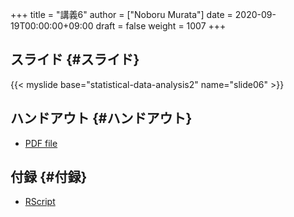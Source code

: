 +++
title = "講義6"
author = ["Noboru Murata"]
date = 2020-09-19T00:00:00+09:00
draft = false
weight = 1007
+++

## スライド {#スライド}

{{< myslide base="statistical-data-analysis2" name="slide06" >}}


## ハンドアウト {#ハンドアウト}

-   [PDF file](https://noboru-murata.github.io/statistical-data-analysis2/pdfs/slide06.pdf)


## 付録 {#付録}

-   [RScript](https://noboru-murata.github.io/statistical-data-analysis2/code/slide06.R)
